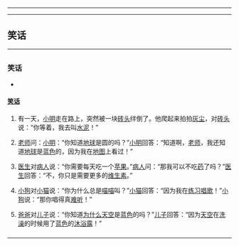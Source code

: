# 
___
___
## 笑话
___
## 
### 笑话
- 

#### [笑话](https://zh.wikipedia.org/wiki/笑话)

1. 有一天，[小明](https://zh.wikipedia.org/wiki/小明)走在路上，突然被一块[砖头](https://zh.wikipedia.org/wiki/砖头)绊倒了。他爬起来拍拍[灰尘](https://zh.wikipedia.org/wiki/灰尘)，对[砖头](https://zh.wikipedia.org/wiki/砖头)说：“你等着，我去叫[水泥](https://zh.wikipedia.org/wiki/水泥)！”

2. [老师](https://zh.wikipedia.org/wiki/老师)问：[小明](https://zh.wikipedia.org/wiki/小明)：“你知道[地球](https://zh.wikipedia.org/wiki/地球)是圆的吗？”[小明](https://zh.wikipedia.org/wiki/小明)回答：“知道啊，[老师](https://zh.wikipedia.org/wiki/老师)，我还知道[地球](https://zh.wikipedia.org/wiki/地球)是[蓝色](https://zh.wikipedia.org/wiki/蓝色)的，因为我在[地图](https://zh.wikipedia.org/wiki/地图)上看过！”

3. [医生](https://zh.wikipedia.org/wiki/医生)对[病人](https://zh.wikipedia.org/wiki/病人)说：“你需要每天吃一个[苹果](https://zh.wikipedia.org/wiki/苹果)。”[病人](https://zh.wikipedia.org/wiki/病人)问：“那我可以不吃[药](https://zh.wikipedia.org/wiki/药)了吗？”[医生](https://zh.wikipedia.org/wiki/医生)回答：“不，你只是需要更多的[维生素](https://zh.wikipedia.org/wiki/维生素)。”

4. [小狗](https://zh.wikipedia.org/wiki/小狗)对[小猫](https://zh.wikipedia.org/wiki/小猫)说：“你为什么总是[喵喵](https://zh.wikipedia.org/wiki/喵喵)叫？”[小猫](https://zh.wikipedia.org/wiki/小猫)回答：“因为我在[练习](https://zh.wikipedia.org/wiki/练习)[唱歌](https://zh.wikipedia.org/wiki/唱歌)！”[小狗](https://zh.wikipedia.org/wiki/小狗)说：“那你唱得真[难听](https://zh.wikipedia.org/wiki/难听)！”

5. [爸爸](https://zh.wikipedia.org/wiki/爸爸)对[儿子](https://zh.wikipedia.org/wiki/儿子)说：“你知道[为什么](https://zh.wikipedia.org/wiki/为什么)[天空](https://zh.wikipedia.org/wiki/天空)是[蓝色](https://zh.wikipedia.org/wiki/蓝色)的吗？”[儿子](https://zh.wikipedia.org/wiki/儿子)回答：“因为[天空](https://zh.wikipedia.org/wiki/天空)在[洗澡](https://zh.wikipedia.org/wiki/洗澡)的时候用了[蓝色](https://zh.wikipedia.org/wiki/蓝色)的[沐浴露](https://zh.wikipedia.org/wiki/沐浴露)！”


### 
___
